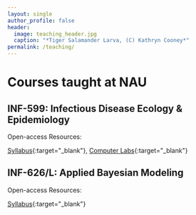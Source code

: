 ```yaml
---
layout: single
author_profile: false
header:
  image: teaching_header.jpg
  caption: "*Tiger Salamander Larva, (C) Kathryn Cooney*"
permalink: /teaching/
---
```


# Courses taught at NAU

## INF-599: Infectious Disease Ecology & Epidemiology

Open-access Resources:

[Syllabus](https://drive.google.com/open?id=1bpnqmc6Mqa8iWSRBdimPgJJr_9z-HN5O){:target="_blank"}, 
[Computer Labs](https://bitbucket.org/jrmihalj/epidemic_comp_labs/src/){:target="_blank"} 



## INF-626/L: Applied Bayesian Modeling

Open-access Resources:

[Syllabus](https://drive.google.com/open?id=1RnuGR9Lg5mMKuP22nwGJOkn5Sq9ag0mN){:target="_blank"}